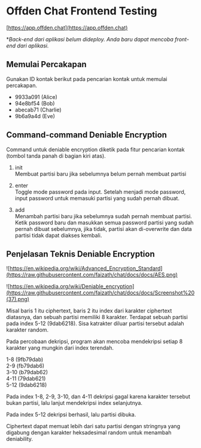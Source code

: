# Offden Chat Frontend Testing

[https://app.offden.chat](https://app.offden.chat)

*<i>Back-end dari aplikasi belum dideploy. Anda baru dapat mencoba front-end dari aplikasi.</i>

## Memulai Percakapan
Gunakan ID kontak berikut pada pencarian kontak untuk memulai percakapan.

- 9933a091 (Alice)
- 94e8bf54 (Bob)
- abecab71 (Charlie)
- 9b6a9a4d (Eve)

## Command-command Deniable Encryption
Command untuk deniable encryption diketik pada fitur pencarian kontak (tombol tanda panah di bagian kiri atas).


1. init<br>
   Membuat partisi baru jika sebelumnya belum pernah membuat partisi

2. enter<br>
   Toggle mode password pada input. Setelah menjadi mode password, input password untuk memasuki partisi yang sudah pernah dibuat.

3. add<br>
   Menambah partisi baru jika sebelumnya sudah pernah membuat partisi. Ketik password baru dan masukkan semua password partisi yang sudah pernah dibuat sebelumnya, jika tidak, partisi akan di-overwrite dan data partisi tidak dapat diakses kembali.

## Penjelasan Teknis Deniable Encryption

![https://en.wikipedia.org/wiki/Advanced_Encryption_Standard](https://raw.githubusercontent.com/faizath/chat/docs/docs/AES.png)

![https://en.wikipedia.org/wiki/Deniable_encryption](https://raw.githubusercontent.com/faizath/chat/docs/docs/Screenshot%20(37).png)

Misal baris 1 itu ciphertext, baris 2 itu index dari karakter ciphertext diatasnya, dan sebuah partisi memiliki 8 karakter. Terdapat sebuah partisi pada index 5-12 (9dab6218). Sisa katrakter diluar partisi tersebut adalah karakter random.

Pada percobaan dekripsi, program akan mencoba mendekripsi setiap 8 karakter yang mungkin dari index terendah.

1-8 (9fb79dab)<br>
2-9 (fb79dab6)<br>
3-10 (b79dab62)<br>
4-11 (79dab621)<br>
5-12 (9dab6218)<br>

Pada index 1-8, 2-9, 3-10, dan 4-11 dekripsi gagal karena karakter tersebut bukan partisi, lalu lanjut mendekripsi index selanjutnya.

Pada index 5-12 dekripsi berhasil, lalu partisi dibuka.

Ciphertext dapat memuat lebih dari satu partisi dengan stringnya yang digabung dengan karakter heksadesimal random untuk menambah deniability.
